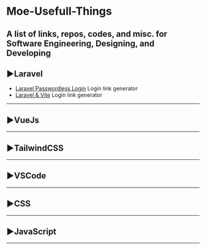 # Moe-Usefull-Things
**A list of links, repos, codes, and misc. for Software Engineering, Designing, and Developing**
---
## ▶Laravel 
- [Laravel Passwordless Login](https://github.com/grosv/laravel-passwordless-login) Login link generator
- [Laravel & Vite](https://github.com/grosv/laravel-passwordless-login) Login link generator
---
## ▶VueJs 
---
## ▶TailwindCSS
---
## ▶VSCode
---
## ▶CSS
---
## ▶JavaScript
---

